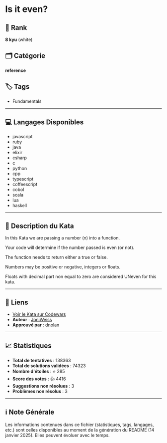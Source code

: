 # Is it even?

## 🏅 Rank
**8 kyu** (white)

## 🗂️ Catégorie
**reference**

## 🏷️ Tags
- Fundamentals

---

## 💻 Langages Disponibles
- javascript
- ruby
- java
- elixir
- csharp
- c
- python
- cpp
- typescript
- coffeescript
- cobol
- scala
- lua
- haskell

---

## 📜 Description du Kata

In this Kata we are passing a number (n) into a function. 

Your code will determine if the number passed is even (or not). 

The function needs to return either a true or false. 

Numbers may be positive or negative, integers or floats.

Floats with decimal part non equal to zero are considered UNeven for this kata.

---

## 🔗 Liens
- [Voir le Kata sur Codewars](https://www.codewars.com/kata/555a67db74814aa4ee0001b5)
- **Auteur** : [JoniWeiss](https://www.codewars.com/users/JoniWeiss)
- **Approuvé par** : [dnolan](https://www.codewars.com/users/dnolan)

---

## 📈 Statistiques
- **Total de tentatives** : 138363
- **Total de solutions validées** : 74323
- **Nombre d'étoiles** : ⭐ 285
- **Score des votes** : 👍 4416
- **Suggestions non résolues** : 3
- **Problèmes non résolus** : 3

---

## ℹ️ Note Générale
Les informations contenues dans ce fichier (statistiques, tags, langages, etc.) sont celles disponibles au moment de la génération du README (14 janvier 2025). Elles peuvent évoluer avec le temps.
